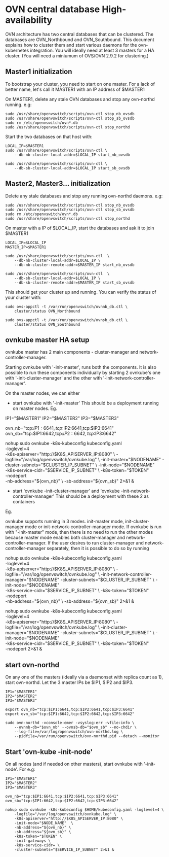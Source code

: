 # OVN central database High-availability

OVN architecture has two central databases that can be clustered.
The databases are OVN_Northbound and OVN_Southbound.  This document
explains how to cluster them and start various daemons for the
ovn-kubernetes integration.  You will ideally need at least 3 masters
for a HA cluster. (You will need a miniumum of OVS/OVN 2.9.2
for clustering.)

## Master1 initialization

To bootstrap your cluster, you need to start on one master.
For a lack of better name, let's call it MASTER1 with an IP
address of $MASTER1

On MASTER1, delete any stale OVN databases and stop any
ovn-northd running. e.g:

```
sudo /usr/share/openvswitch/scripts/ovn-ctl stop_nb_ovsdb
sudo /usr/share/openvswitch/scripts/ovn-ctl stop_sb_ovsdb
sudo rm /etc/openvswitch/ovn*.db
sudo /usr/share/openvswitch/scripts/ovn-ctl stop_northd
```

Start the two databases on that host with:

```
LOCAL_IP=$MASTER1
sudo /usr/share/openvswitch/scripts/ovn-ctl \
    --db-nb-cluster-local-addr=$LOCAL_IP start_nb_ovsdb

sudo /usr/share/openvswitch/scripts/ovn-ctl \
    --db-sb-cluster-local-addr=$LOCAL_IP start_sb_ovsdb
```


## Master2, Master3... initialization

Delete any stale databases and stop any running ovn-northd
daemons. e.g:

```
sudo /usr/share/openvswitch/scripts/ovn-ctl stop_nb_ovsdb
sudo /usr/share/openvswitch/scripts/ovn-ctl stop_sb_ovsdb
sudo rm /etc/openvswitch/ovn*.db
sudo /usr/share/openvswitch/scripts/ovn-ctl stop_northd
```

On master with a IP of $LOCAL_IP, start the databases and ask it to
join $MASTER1

```
LOCAL_IP=$LOCAL_IP
MASTER_IP=$MASTER1

sudo /usr/share/openvswitch/scripts/ovn-ctl  \
    --db-nb-cluster-local-addr=$LOCAL_IP \
    --db-nb-cluster-remote-addr=$MASTER_IP start_nb_ovsdb

sudo /usr/share/openvswitch/scripts/ovn-ctl  \
    --db-sb-cluster-local-addr=$LOCAL_IP \
    --db-sb-cluster-remote-addr=$MASTER_IP start_sb_ovsdb
```

This should get your cluster up and running. You can verify the
status of your cluster with:

```
sudo ovs-appctl -t /var/run/openvswitch/ovnnb_db.ctl \
    cluster/status OVN_Northbound

sudo ovs-appctl -t /var/run/openvswitch/ovnsb_db.ctl \
    cluster/status OVN_Southbound
```

## ovnkube master HA setup

ovnkube master has 2 main components - cluster-manager and network-controller-manager.

Starting ovnkube with '-init-master', runs both the components.  It is also possible
to run these components individually by starting 2 ovnkube's one with '-init-cluster-manager'
and the other with '-init-network-controller-manager'.

On the master nodes, we can either
   * start ovnkube with '-init-master'
     This should be a deployment running on master nodes. Eg.

IP1="$MASTER1"
IP2="$MASTER2"
IP3="$MASTER3"

ovn_nb="tcp:$IP1:6641,tcp:$IP2:6641,tcp:$IP3:6641"
ovn_sb="tcp:$IP1:6642,tcp:$IP2:6642,tcp:$IP3:6642"

nohup sudo ovnkube -k8s-kubeconfig kubeconfig.yaml \
 -loglevel=4 \
 -k8s-apiserver="http://$K8S_APISERVER_IP:8080" \
 -logfile="/var/log/openvswitch/ovnkube.log" \
 -init-master="$NODENAME" -cluster-subnets="$CLUSTER_IP_SUBNET" \
 -init-node="$NODENAME" \
 -k8s-service-cidr="$SERVICE_IP_SUBNET" \
 -k8s-token="$TOKEN" \
 -nodeport \
 -nb-address="${ovn_nb}" \
 -sb-address="${ovn_sb}"  2>&1 &

 * start 'ovnkube -init-cluster-manager' and 'ovnkube -init-network-controller-manager'
   This should be a deployment with these 2 as containers

Eg.


ovnkube supports running in 3 modes.
init-master mode, init-cluster-manager mode or init-network-controller-manager
mode.  If ovnkube is run with "-init-master" mode, then there is
no need to run the other modes because master mode enables both cluster-manager
and network-controller-manager.  If the user desires to run cluster-manager
and network-controller-manager separately, then it is possible to do
so by running 

nohup sudo ovnkube -k8s-kubeconfig kubeconfig.yaml \
 -loglevel=4 \
 -k8s-apiserver="http://$K8S_APISERVER_IP:8080" \
 -logfile="/var/log/openvswitch/ovnkube.log" \
 -init-network-controller-manager="$NODENAME" -cluster-subnets="$CLUSTER_IP_SUBNET" \
 -init-node="$NODENAME" \
 -k8s-service-cidr="$SERVICE_IP_SUBNET" \
 -k8s-token="$TOKEN" \
 -nodeport \
 -nb-address="${ovn_nb}" \
 -sb-address="${ovn_sb}"  2>&1 &

nohup sudo ovnkube -k8s-kubeconfig kubeconfig.yaml \
 -loglevel=4 \
 -k8s-apiserver="http://$K8S_APISERVER_IP:8080" \
 -logfile="/var/log/openvswitch/ovnkube.log" \
 -init-cluster-manager="$NODENAME" -cluster-subnets="$CLUSTER_IP_SUBNET" \
 -init-node="$NODENAME" \
 -k8s-service-cidr="$SERVICE_IP_SUBNET" \
 -k8s-token="$TOKEN" \
 -nodeport  2>&1 &

## start ovn-northd

On any one of the masters (ideally via a daemonset with replica count as 1),
start ovn-northd. Let the 3 master IPs be $IP1, $IP2 and $IP3.

```
IP1="$MASTER1"
IP2="$MASTER2"
IP3="$MASTER3"

export ovn_nb="tcp:$IP1:6641,tcp:$IP2:6641,tcp:$IP3:6641"
export ovn_sb="tcp:$IP1:6642,tcp:$IP2:6642,tcp:$IP3:6642"

sudo ovn-northd -vconsole:emer -vsyslog:err -vfile:info \
    --ovnnb-db="$ovn_nb" --ovnsb-db="$ovn_sb" --no-chdir \
    --log-file=/var/log/openvswitch/ovn-northd.log \
    --pidfile=/var/run/openvswitch/ovn-northd.pid --detach --monitor
```

## Start 'ovn-kube -init-node'

On all nodes (and if needed on other masters), start ovnkube with
'-init-node'. For e.g:

```
IP1="$MASTER1"
IP2="$MASTER2"
IP3="$MASTER3"

ovn_nb="tcp:$IP1:6641,tcp:$IP2:6641,tcp:$IP3:6641"
ovn_sb="tcp:$IP1:6642,tcp:$IP2:6642,tcp:$IP3:6642"

nohup sudo ovnkube -k8s-kubeconfig $HOME/kubeconfig.yaml -loglevel=4 \
    -logfile="/var/log/openvswitch/ovnkube.log" \
    -k8s-apiserver="http://$K8S_APISERVER_IP:8080" \
    -init-node="$NODE_NAME"  \
    -nb-address="${ovn_nb}" \
    -sb-address="${ovn_sb}" \
    -k8s-token="$TOKEN" \
    -init-gateways \
    -k8s-service-cidr= \
    -cluster-subnets="$SERVICE_IP_SUBNET" 2>&1 &
```
